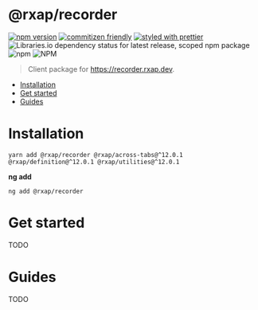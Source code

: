 @rxap/recorder
======

[![npm version](https://img.shields.io/npm/v/@rxap/recorder?style=flat-square)](https://www.npmjs.com/package/@rxap/recorder)
[![commitizen friendly](https://img.shields.io/badge/commitizen-friendly-brightgreen.svg?style=flat-square)](https://commitizen.github.io/cz-cli/)
[![styled with prettier](https://img.shields.io/badge/styled_with-prettier-ff69b4.svg?style=flat-square)](https://github.com/prettier/prettier)
![Libraries.io dependency status for latest release, scoped npm package](https://img.shields.io/librariesio/release/npm/@rxap/recorder)
![npm](https://img.shields.io/npm/dm/@rxap/recorder)
![NPM](https://img.shields.io/npm/l/@rxap/recorder)

> Client package for https://recorder.rxap.dev.

- [Installation](#installation)
- [Get started](#get-started)
- [Guides](#guides)

# Installation

```
yarn add @rxap/recorder @rxap/across-tabs@^12.0.1 @rxap/definition@^12.0.1 @rxap/utilities@^12.0.1 
```

**ng add**
```
ng add @rxap/recorder
```

# Get started

TODO


# Guides

TODO


